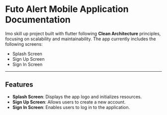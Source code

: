 # Futo Alert Mobile Application Documentation 

Imo skill up project built with flutter following **Clean Architecture** principles, focusing on scalability and maintainability. The app currently includes the following screens:

- Splash Screen
- Sign Up Screen
- Sign In Screen

---

## Features

- **Splash Screen**: Displays the app logo and initializes resources.
- **Sign Up Screen**: Allows users to create a new account.
- **Sign In Screen**: Enables users to log in to the application.


